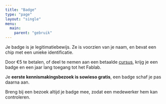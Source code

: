 ```yaml
---
title: "Badge"
type: "page"
layout: "single"
menu: 
  main:
    parent: "gebruik"
---
```

Je badge is je legitimatiebewijs. Ze is voorzien van je naam, en bevat een chip met een unieke identificatie.

Door €5 te betalen, of deel te nemen aan een betaalde [cursus](/cursussen), krijg je een badge en een jaar lang toegang tot het Fablab.

Je **eerste kennismakingsbezoek is sowieso gratis**, een badge schaf je pas daarna aan.

Breng bij een bezoek altijd je badge mee, zodat een medewerker hem kan controleren.